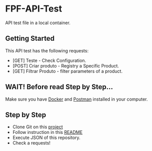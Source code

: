 # FPF-API-Test

API test file in a local container. 

## Getting Started

This API test has the following requests:
 - [GET] Teste - Check Configuration. 
 - [POST] Criar produto - Registry a Specific Product.
 - [GET] Filtrar Produto - filter parameters of a product.

## WAIT! Before read Step by Step...

Make sure you have [Docker](https://www.docker.com/) and [Postman](https://www.postman.com/) installed in your computer.

## Step by Step

 - Clone Git on this [project](https://github.com/Vanilton18/loja-api.git)
 - Follow instruction in this [README](https://github.com/Vanilton18/loja-api/blob/master/README.md)
 - Execute JSON of this repository.
 - Check a requests!
